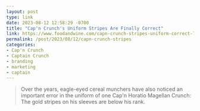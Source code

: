 ```yaml
---
layout: post
type: link
date: 2023-08-12 12:58:29 -0700
title: "Cap'n Crunch's Uniform Stripes Are Finally Correct"
link: https://www.foodandwine.com/capn-crunch-stripes-uniform-correct-7564570
permalink: /post/2023/08/12/capn-crunch-stripes
categories: 
- Cap'n Crunch
- Captain Crunch
- branding
- marketing
- captain
---
```

<blockquote>Over the years, eagle-eyed cereal munchers have also noticed an important error in the uniform of one Cap'n Horatio Magellan Crunch: The gold stripes on his sleeves are below his rank.</blockquote>
